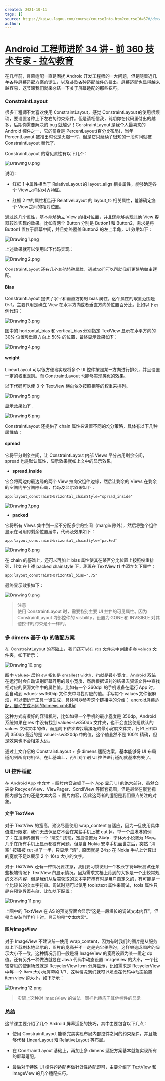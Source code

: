 ```yaml
---
created: 2021-10-11
tags: []
source: https://kaiwu.lagou.com/course/courseInfo.htm?courseId=67#/detail/pc?id=1854
author: 
---
```


# [Android 工程师进阶 34 讲 - 前 360 技术专家 - 拉勾教育](https://kaiwu.lagou.com/course/courseInfo.htm?courseId=67#/detail/pc?id=1854)


在几年前，屏幕适配一直是困扰 Android 开发工程师的一大问题，但是随着近几年各种屏幕适配方案的诞生，以及谷歌各种适配控件的推出，屏幕适配也显得越来越容易，这节课我们就来总结一下关于屏幕适配的那些技巧。

### ConstraintLayout

很多工程师不太喜欢使用 ConstraintLayout，感觉 ConstraintLayout 的使用很烦琐，要设置各种上下左右的约束条件。但是请相信我，前期你在代码里付出的越多，后期你需要解决的 bug 就越少！ConstraintLayout 是我个人最喜欢的 Android 控件之一，它的前身是 PercentLayout(百分比布局)，当年 PercentLayout 被推出时也是火爆一时，但是它只延续了很短的一段时间就被 ConstraintLayout 替代了。

ConstraintLayout 的常见属性有以下几个：

![Drawing 0.png](https://s0.lgstatic.com/i/image/M00/2E/14/CgqCHl8ER0-ANaZyAAHN9robYHc458.png)

说明：

-   红框 1 中属性相当于 RelativeLayout 的 layout\_align 相关属性，能够确定各个 View 之间边对齐特征。
    
-   红框 2 中的属性相当于 RelativeLayout 的 layout\_to 相关属性，能够确定各个 View 之间的相对位置。
    

通过这几个属性，基本能够确立 View 的相对位置，并且还能够实现其他 View 容器较难实现的效果。比如有两个 Button 分别是 Button1 和 Button2，需求是将 Button1 置位于屏幕中间，并且始终覆盖 Button2 的左上半角，UI 效果如下：

![Drawing 1.png](https://s0.lgstatic.com/i/image/M00/2E/14/CgqCHl8ER4iAJpF2AAAi8OaOm8k002.png)

上述效果就可以使用以下代码实现：

![Drawing 2.png](https://s0.lgstatic.com/i/image/M00/2E/09/Ciqc1F8ER5OAOgVWAAPSdoHNkXQ676.png)

ConstraintLayout 还有几个其他特殊属性，通过它们可以帮助我们更好地做出适配。

#### Bias

ConstraintLayout 提供了水平和垂直方向的 bias 属性，这个属性的取值范围是 0~1。主要作用是确立 View 在水平方向或者垂直方向的位置百分比。比如以下示例代码：

![Drawing 3.png](https://s0.lgstatic.com/i/image/M00/2E/09/Ciqc1F8ER5uAMIRxAAJTD6eBEJE983.png)

图中的 horizontal\_bias 和 vertical\_bias 分别指定 TextView 显示在水平方向的 30% 位置和垂直方向上 50% 的位置，最终显示效果如下：

![Drawing 4.png](https://s0.lgstatic.com/i/image/M00/2E/14/CgqCHl8ER6SAWsnAAAAstbWlAxg123.png)

#### weight

LinearLayout 可以很方便地实现将多个 UI 控件按照某一方向进行排列，并且设置一定的权重规则。而 ConstraintLayout 也能够实现类似的效果。

以下代码可以使 3 个 TextView 横向依次按照相等的权重来排列。

![Drawing 5.png](https://s0.lgstatic.com/i/image/M00/2E/14/CgqCHl8ER66ACC_tAANXA1pJemc381.png)

显示效果如下：

![Drawing 6.png](https://s0.lgstatic.com/i/image/M00/2E/09/Ciqc1F8ER7WAaYnMAAAZnK_F_k8484.png)

ConstraintLayout 还提供了 chain 属性来设置不同的均分策略，具体有以下几种属性值：

#### spread

它将平分剩余空间，让 ConstraintLayout 内部 Views 平分占用剩余空间，spread 也是默认属性，显示效果就如上文中的显示效果。

-   **spread\_inside**
    

它会将两边的最边缘的两个 View 拉向父组件边缘，然后让剩余的 Views 在剩余的空间内平分间隙布局，代码及显示效果如下：

```
app:layout_constraintHorizontal_chainStyle="spread_inside" 
```

![Drawing 7.png](https://s0.lgstatic.com/i/image/M00/2E/15/CgqCHl8ESC6Ab3mZAAAZ1OHWxzs982.png)

-   **packed**
    

它将所有 Views 集中到一起不分配多余的空间（margin 除外），然后将整个组件显示在可用的剩余位置居中，代码及效果如下：

```
app:layout_constraintHorizontal_chainStyle="packed" 
```

![Drawing 8.png](https://s0.lgstatic.com/i/image/M00/2E/09/Ciqc1F8ESEqADf1uAAAbkek1NMc770.png)

在 chain 的基础上，还可以再加上 bias 属性使其在某百分比位置上按照权重排列，比如在上述 packed chainstyle 下，我再在 TextView t1 中添加如下属性：

```
app:layout_constraintHorizontal_bias=".75" 
```

最终显示效果如下：

![Drawing 9.png](https://s0.lgstatic.com/i/image/M00/2E/15/CgqCHl8ESFmAOi1lAAAZeKbtjXw455.png)

> 注意：  
> 使用 ConstraintLayout 时，需要特别主要 UI 控件的可见属性。因为 ConstraintLayout 内部控件的 visibility，设置为 GONE 和 INVISIBLE 对其他控件的约束是不一样的。

### 多 dimens 基于 dp 的适配方案

在 ConstraintLayout 的基础上，我们还可以在 res 文件夹中创建多套 values 文件夹，如下所示：

![Drawing 10.png](https://s0.lgstatic.com/i/image/M00/2E/15/CgqCHl8ESGiAKQJMAADlPulV000757.png)

图中 values- 后的 sw 指的是 smallest width，也就是最小宽度。Android 系统在运行时会自动识别屏幕可用的最小宽度，然后根据识别的结果去资源文件中查找相对应的资源文件中的属性值。比如有一个 360dpi 的手机设备在运行 App 时，会自动到 values-sw360dp 文件夹中寻找对应的值。手写每个 values 文件很麻烦，可以借助于工具一键生成，具体可以参考这个链接中的介绍： [android屏幕适配，自动生成不同的dimens.xml详解](https://blog.csdn.net/wolfking0608/article/details/79610431)

这种方式有很好的容错机制，比如如果一个手机的最小宽度是 350dp，Android 系统如果在 res 中没有找到 values-sw350dp 文件夹，也不会直接使用默认的 values 文件夹中的值，而是向下依次查找最接近的最小宽度文件夹，比如上图中离 350dp 最近的是 values-sw320dp 中的值，这个值虽然不是 100% 精确，但是效果也不会相差太远。

通过上文介绍的 ConstraintLayout + 多 dimens 适配方案，基本能够将 UI 布局适配到所有的机型。在此基础上，再针对个别 UI 控件进行适配就基本完美了。

### UI 控件适配

在 Android App 中文本 + 图片内容占据了一个 App 显示 UI 的绝大部分，虽然会夹杂 RecyclerView、ViewPager、ScrollView 等嵌套视图，但是最终在嵌套视图内部包含的还是文本内容 + 图片内容，因此这两者的适配是我们重点关注的对象。

#### 文字 TextView

对于 TextView 的宽高，建议尽量使用 wrap\_content 自适应，因为一旦使用具体值进行限定，我们无法保证它不会在某些手机上被 cut 掉。举一个血淋淋的例子：在搜索界面有一个 “清空” 按钮，宽度设置为 24dp，字体大小设置为 16sp。几乎在所有手机上显示都没有问题，但是当 Nokia 安卓手机面世之后，突然 “清空” 按钮被 cut 掉了一半，只显示 “清”，原因就是 24sp 在 Nokia 手机上计算出的宽度不足以展示 2 个 16sp 大小的文字。

对于 TextView 还有一种情况要注意，我们要习惯使用一个极长字符串来测试在某些极端情况下 TextView 的显示情况。因为需求文档上给到的大多是一个比较常规的文本内容，但是我们从后端获取的文本字符串有时是用户自定义的，有可能是一个比较长的文本字符串。调试时期可以使用 tools:text 属性来调试，tools 属性只是在预览界面有效，比如以下配置：

![Drawing 11.png](https://s0.lgstatic.com/i/image/M00/2E/0A/Ciqc1F8ESHWASh-xAAB96AYyKEU294.png)

上图中的 TextView 在 AS 的预览界面会显示“这是一段超长的调试文本内容”，但是当安装到手机上时，显示的是“文本内容”。

#### 图片ImageView

对于 ImageView 不建议统一使用 wrap\_content，因为有时我们的图片是从服务器上下载到本地显示的，图片的宽高并不一定是完全相等的，这样会造成图片的显示大小不一致，这种情况我们一般是将 ImageView 的宽高设置为某一固定 dp 值。还有另外一种做法就是在 Java 代码中动态设置 ImageView 的大小，一个比较常见的使用场景就是 RecyclerView Item 分屏显示，比如需求是 RecyclerView 中每一个 item 大小为屏幕的 1/3，这种情况我们就可以考虑在代码中动态设置 item view 的大小，如下所示：

![Drawing 12.png](https://s0.lgstatic.com/i/image/M00/2E/0A/Ciqc1F8ESH-AfEshAADopjF1-H4322.png)

> 实际上这种对 ImageView 的做法，同样也适应于其他控件的显示。

### 总结

这节课主要介绍了几个 Android 屏幕适配的技巧，其中主要包含以下几点：

-   使用 ConstraintLayout 能够完美实现布局内部控件之间的约束条件，并且能够代替 LinearLayout 和 RelativeLayout 等布局。
    
-   在 ConstraintLayout 基础上，再加上多 dimens 适配方案基本就能实现所有的屏幕适配。
    
-   最后对于特殊 UI 控件的适配再做针对性适配即可，主要介绍了 TextVIew 和 ImageView 的几个适配技巧。
